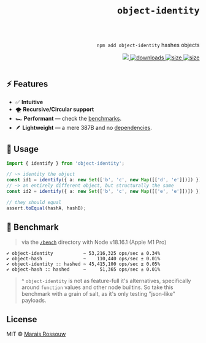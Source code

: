 <div align="right">

# `object-identity`

<br />
<br />

`npm add object-identity` hashes objects

<span>
<a href="https://github.com/maraisr/object-identity/actions/workflows/ci.yml">
	<img src="https://github.com/maraisr/object-identity/actions/workflows/ci.yml/badge.svg"/>
</a>
<a href="https://npm-stat.com/charts.html?package=object-identity">
	<img src="https://badgen.net/npm/dw/object-identity?labelColor=black&color=black&cache=600" alt="downloads"/>
</a>
<a href="https://packagephobia.com/result?p=object-identity">
	<img src="https://badgen.net/packagephobia/install/object-identity?labelColor=black&color=black" alt="size"/>
</a>
<a href="https://bundlephobia.com/result?p=object-identity">
	<img src="https://badgen.net/bundlephobia/minzip/object-identity?labelColor=black&color=black" alt="size"/>
</a>
</span>

<br />
<br />
</div>

## ⚡ Features

- ✅ **Intuitive**
- 🌪 **Recursive/Circular support**
- 🏎 **Performant** — check the [benchmarks](#-benchmark).
- 🪶 **Lightweight** — a mere 387B and no [dependencies](https://npm.anvaka.com/#/view/2d/object-identity/).

## 🚀 Usage

```ts
import { identify } from 'object-identity';

// ~> identity the object
const id1 = identify({ a: new Set(['b', 'c', new Map([['d', 'e']])]) });
// ~> an entirely different object, but structurally the same
const id2 = identify({ a: new Set(['b', 'c', new Map([['e', 'e']])]) });

// they should equal
assert.toEqual(hashA, hashB);
```

## 💨 Benchmark

> via the [`/bench`](/bench) directory with Node v18.16.1 (Apple M1 Pro)

```
✔ object-identity           ~ 53,216,325 ops/sec ± 0.34%
✔ object-hash               ~    110,440 ops/sec ± 0.01%
✔ object-identity :: hashed ~ 45,415,100 ops/sec ± 0.05%
✔ object-hash :: hashed     ~     51,365 ops/sec ± 0.01%
```

> ^ `object-identity` is not as feature-full it's alternatives, specifically around `function` values and other node
> builtins. So take this benchmark with a grain of salt, as it's only testing "json-like" payloads.

## License

MIT © [Marais Rossouw](https://marais.io)
